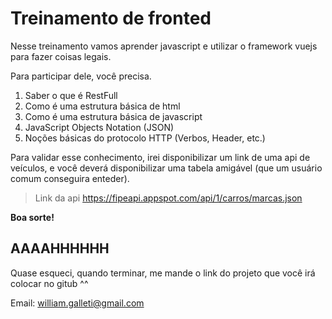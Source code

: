 # Treinamento de fronted

Nesse treinamento vamos aprender javascript e utilizar o framework vuejs para fazer coisas legais.

Para participar dele, você precisa.

1. Saber o que é RestFull
1. Como é uma estrutura básica de html
1. Como é uma estrutura básica de javascript
1. JavaScript Objects Notation (JSON)
1. Noções básicas do protocolo HTTP (Verbos, Header, etc.)

Para validar esse conhecimento, irei disponibilizar um link de uma api de veículos, e você deverá disponibilizar uma tabela amigável (que um usuário comum conseguira enteder).

> Link da api https://fipeapi.appspot.com/api/1/carros/marcas.json

**Boa sorte!**


## AAAAHHHHHH

Quase esqueci, quando terminar, me mande o link do projeto que você irá colocar no gitub ^^

Email: william.galleti@gmail.com
